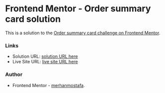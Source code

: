# Frontend Mentor - Order summary card solution

This is a solution to the [Order summary card challenge on Frontend Mentor](https://www.frontendmentor.io/challenges/order-summary-component-QlPmajDUj).

### Links

- Solution URL: [solution URL here](https://www.frontendmentor.io/solutions/ordersummarycomponent-R8SJfHAKj)
- Live Site URL: [live site URL here](https://merhanmostafa47.github.io/Order-summary-component/)

### Author

- Frontend Mentor - [merhanmostafa](https://www.frontendmentor.io/profile/merhanmostafa47).